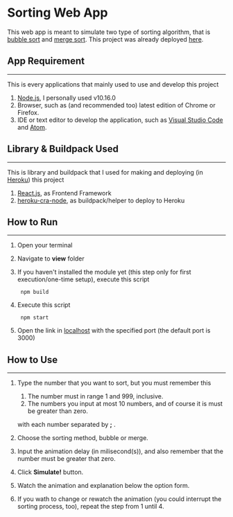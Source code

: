 # Sorting Web App

This web app is meant to simulate two type of sorting algorithm, that is [bubble sort](https://www.geeksforgeeks.org/bubble-sort/) and [merge sort](https://www.geeksforgeeks.org/merge-sort/). This project was already deployed [here](https://sort-web.herokuapp.com).

## App Requirement

---------
This is every applications that mainly used to use and develop this project

1. [Node.js](https://nodejs.org/en/), I personally used v10.16.0
2. Browser, such as (and recommended too) latest edition of Chrome or Firefox.
3. IDE or text editor to develop the application, such as [Visual Studio Code](https://code.visualstudio.com/) and [Atom](https://atom.io/).

## Library & Buildpack Used

---------
This is library and buildpack that I used for making and deploying (in [Heroku](https://heroku.com)) this project

1. [React.js](https://reactjs.org/), as Frontend Framework
2. [heroku-cra-node](https://github.com/mars/heroku-cra-node), as buildpack/helper to deploy to Heroku

## How to Run

---------

1. Open your terminal
2. Navigate to **view** folder
3. If you haven't installed the module yet (this step only for first execution/one-time setup), execute this script

        npm build

4. Execute this script

        npm start

5. Open the link in [localhost](127.0.0.1:3000) with the specified port (the default port is 3000)

## How to Use

---------

1. Type the number that you want to sort, but you must remember this
   1. The number must in range 1 and 999, inclusive.
   2. The numbers you input at most 10 numbers, and of course it is must be greater than zero.

   with each number separated by **;** .
2. Choose the sorting method, bubble or merge.
3. Input the animation delay (in milisecond(s)), and also remember that the number must be greater that zero.
4. Click **Simulate!** button.
5. Watch the animation and explanation below the option form.
6. If you wath to change or rewatch the animation (you could interrupt the sorting process, too), repeat the step from 1 until 4.